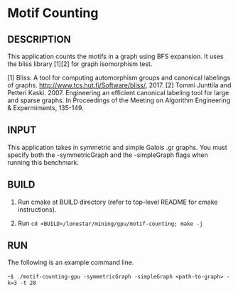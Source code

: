 Motif Counting
================================================================================

DESCRIPTION 
--------------------------------------------------------------------------------

This application counts the motifs in a graph using BFS 
expansion. It uses the bliss library [1][2] for graph isomorphism test.

[1] Bliss: A tool for computing automorphism groups and canonical 
labelings of graphs. http://www.tcs.hut.fi/Software/bliss/, 2017.
[2] Tommi Junttila and Petteri Kaski. 2007. Engineering an efficient 
canonical labeling tool for large and sparse graphs. In Proceedings 
of the Meeting on Algorithm Engineering & Expermiments, 135-149.

INPUT
--------------------------------------------------------------------------------

This application takes in symmetric and simple Galois .gr graphs.
You must specify both the -symmetricGraph and the -simpleGraph flags when
running this benchmark.

BUILD
--------------------------------------------------------------------------------

1. Run cmake at BUILD directory (refer to top-level README for cmake instructions).

2. Run `cd <BUILD>/lonestar/mining/gpu/motif-counting; make -j`

RUN
--------------------------------------------------------------------------------

The following is an example command line.

-`$ ./motif-counting-gpu -symmetricGraph -simpleGraph <path-to-graph> -k=3 -t 28`
